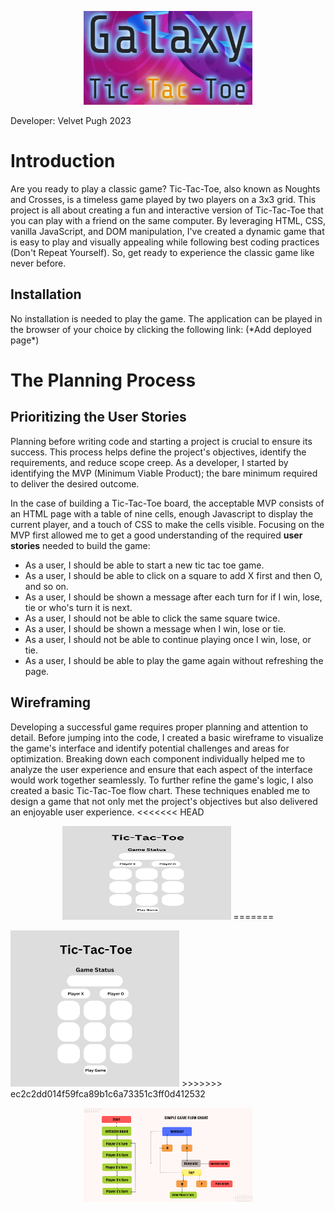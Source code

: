 <p align="center">
  <img width="270" height="150" src="images/readme_pic.png" alt="Galaxy">
</p>
Developer: Velvet Pugh 2023

<h1>Introduction</h1>
<p>
Are you ready to play a classic game? Tic-Tac-Toe, also known as Noughts and Crosses, is a timeless game played by two players on a 3x3 grid. This project is all about creating a fun and interactive version of Tic-Tac-Toe that you can play with a friend on the same computer. By leveraging HTML, CSS, vanilla JavaScript, and DOM manipulation, I've created a dynamic game that is easy to play and visually appealing while following best coding practices (Don't Repeat Yourself). So, get ready to experience the classic game like never before.
</p>
<h2>Installation</h2>
<p>
No installation is needed to play the game. The application can be played in the browser of your choice by clicking
the following link: (*Add deployed page*)
</p>
<h1>The Planning Process</h1>
<h2>Prioritizing the User Stories</h2>
<p>
Planning before writing code and starting a project is crucial to ensure its success. This process helps define the project's objectives, identify the requirements, and reduce scope creep. As a developer, I started by identifying the MVP (Minimum Viable Product); the bare minimum required to deliver the desired outcome.
</p>
<p>
In the case of building a Tic-Tac-Toe board, the acceptable MVP consists of an HTML page with a table of nine cells, enough Javascript to display the current player, and a touch of CSS to make the cells visible. Focusing on the MVP first allowed me to get a good understanding of the required <strong>user stories</strong> needed to build the game:
<ul>
<li>As a user, I should be able to start a new tic tac toe game.</li>
<li>As a user, I should be able to click on a square to add X first and then O, and so on.</li>
<li>As a user, I should be shown a message after each turn for if I win, lose, tie or who's turn it is next.</li>
<li>As a user, I should not be able to click the same square twice.</li>
<li>As a user, I should be shown a message when I win, lose or tie.</li>
<li>As a user, I should not be able to continue playing once I win, lose, or tie.</li>
<li>As a user, I should be able to play the game again without refreshing the page.</li>
</ul>
</p>
<h2>Wireframing</h2>
<p>Developing a successful game requires proper planning and attention to detail. Before jumping into the code, I created a basic wireframe to visualize the game's interface and identify potential challenges and areas for optimization. Breaking down each component individually helped me to analyze the user experience and ensure that each aspect of the interface would work together seamlessly. To further refine the game's logic, I also created a basic Tic-Tac-Toe flow chart. These techniques enabled me to design a game that not only met the project's objectives but also delivered an enjoyable user experience.
<<<<<<< HEAD
<p align="center">
  <img width="270" height="150" src="images/wireframe.png" alt="wireframe">
=======
<p align="left">
  <img width="270" height="250" src="images/Wireframe.png" alt="wireframe">
>>>>>>> ec2c2dd014f59fca89b1c6a73351c3ff0d412532
</p>
<p align="center">
  <img width="270" height="150" src="images/flowchart.png" alt="flowchart">
</p>
</p>

